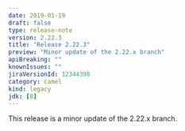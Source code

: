 ```yaml
---
date: 2019-01-19
draft: false 
type: release-note
version: 2.22.3
title: "Release 2.22.3"
preview: "Minor update of the 2.22.x branch"
apiBreaking: ""
knownIssues: ""
jiraVersionId: 12344398
category: camel
kind: legacy
jdk: [8]
---
```


This release is a minor update of the 2.22.x branch.
